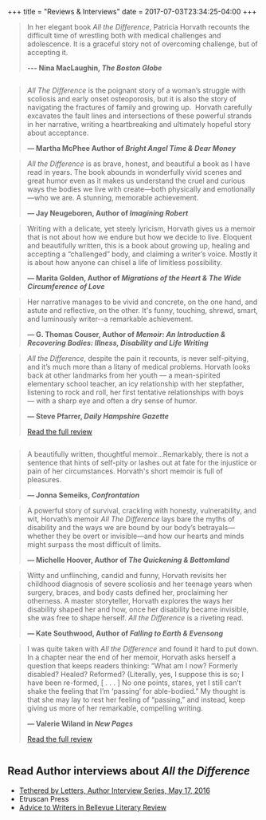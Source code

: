 +++
title = "Reviews & Interviews"
date = 2017-07-03T23:34:25-04:00
+++

> In her elegant book *All the Difference*, Patricia Horvath recounts the difficult time of wrestling both with medical challenges and adolescence. It is a graceful story not of overcoming challenge, but of accepting it.
>
> **--- Nina MacLaughin, _The Boston Globe_**

<div class="column column--first">

<blockquote>
  <p><em>All The Difference</em> is the poignant story of a woman’s struggle with scoliosis and early onset osteoporosis, but it is also the story of navigating the fractures of family and growing up.  Horvath carefully excavates the fault lines and intersections of these powerful strands in her narrative, writing a heartbreaking and ultimately hopeful story about acceptance.</p>
  <strong>&#8212; Martha McPhee Author of <em>Bright Angel Time & Dear Money</em></strong>
</blockquote>

<blockquote>
  <p><em>All the Difference</em> is as brave, honest, and beautiful a book as I have read in years. The book abounds in wonderfully vivid scenes and great humor even as it makes us understand the cruel and curious ways the bodies we live with create—both physically and emotionally—who we are. A stunning, memorable achievement.</p>
  <strong>&#8212; Jay Neugeboren, Author of <em>Imagining Robert</em></strong>
</blockquote>

<blockquote>
  <p>Writing with a delicate, yet steely lyricism, Horvath gives us a memoir that is not about how we endure but how we decide to live. Eloquent and beautifully written, this is a book about growing up, healing and accepting a “challenged” body, and claiming a writer’s voice. Mostly it is about how anyone can chisel a life of limitless possibility.</p>
  <strong>&#8212; Marita Golden, Author of <em>Migrations of the Heart & The Wide Circumference of Love</em></strong>
</blockquote>

<blockquote>
  <p>Her narrative manages to be vivid and concrete, on the one hand, and astute and reflective, on the other. It's funny, touching, shrewd, smart, and luminously writer--a remarkable achievement.</p>
  <strong>&#8212; G. Thomas Couser, Author of <em>Memoir: An Introduction & Recovering Bodies: Illness, Disability and Life Writing</em></strong>
</blockquote>

<blockquote>
  <p><em>All the Difference</em>, despite the pain it recounts, is never self-pitying, and it’s much more than a litany of medical problems. Horvath looks back at other landmarks from her youth — a mean-spirited elementary school teacher, an icy relationship with her stepfather, listening to rock and roll, her first tentative relationships with boys — with a sharp eye and often a dry sense of humor.</p>
  <p><strong>&#8212; Steve Pfarrer, <em>Daily Hampshire Gazette</em></strong></p>
  <p><a href="http://www.gazettenet.com/Book-Bag-9739302">Read the full review</a></p>
</blockquote>

</div>

<div class="column column--second">

<blockquote>
  <p>A beautifully written, thoughtful memoir…Remarkably, there is not a
sentence that hints of self-pity or lashes out at fate for the injustice
or pain of her circumstances. Horvath's short memoir is full of
pleasures.</p>
  <strong>&#8212; Jonna Semeiks, <em>Confrontation</em></strong>
</blockquote>

<blockquote>
  <p>A powerful story of survival, crackling with honesty, vulnerability, and wit, Horvath’s memoir <em>All The Difference</em> lays bare the myths of disability and the ways we are bound by our body’s betrayals—whether they be overt or invisible—and how our hearts and minds might surpass the most difficult of limits.</p>
  <strong>&#8212; Michelle Hoover, Author of <em>The Quickening & Bottomland</em></strong>
</blockquote>

<blockquote>
  <p>Witty and unflinching, candid and funny, Horvath revisits her childhood diagnosis of severe scoliosis and her teenage years when surgery, braces, and body casts defined her, proclaiming her otherness. A master storyteller, Horvath explores the ways her disability shaped her and how, once her disability became invisible, she was free to shape herself. <em>All the Difference</em> is a riveting read. </p>
  <strong>&#8212; Kate Southwood, Author of <em>Falling to Earth & Evensong</em></strong>
</blockquote>

<blockquote>
  <p>I was quite taken with <em>All the Difference</em> and found it hard to put down. In a chapter near the end of her memoir, Horvath asks herself a question that keeps readers thinking: “What am I now? Formerly disabled? Healed? Reformed? (Literally, yes, I suppose this is so; I have been re-formed, [ . . . ] No one points, stares, yet I still can’t shake the feeling that I’m ‘passing’ for able-bodied.” My thought is that she may lay to rest her feeling of “passing,” and instead, keep giving us more of her remarkable, compelling writing.</p>
  <p><strong>&#8212; Valerie Wiland in <em>New Pages</em></strong></p>
  <p><a href="https://www.newpages.com/book-reviews/all-the-difference">Read the full review</a></p>
</blockquote>

</div>

## Read Author interviews about *All the Difference*

* [Tethered by Letters, Author Interview Series, May 17, 2016](http://tetheredbyletters.com/author-qa-patricia-horvath/)
* Etruscan Press
* [Advice to Writers in Bellevue Literary Review](http://blr.med.nyu.edu/content/interviews/2011-contest-winners/patti-horvath)
